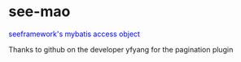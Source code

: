 # see-mao

<font color='blue'>seeframework's mybatis access object</font>

Thanks to github on the developer yfyang for the pagination plugin
